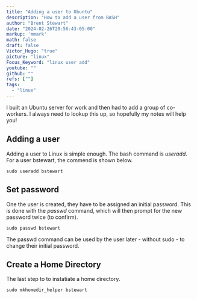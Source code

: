 ```yaml
---
title: "Adding a user to Ubuntu"
description: "How to add a user from BASH"
author: "Brent Stewart"
date: "2024-02-26T20:56:43-05:00"
markup: 'mmark'
math: false
draft: false
Victor_Hugo: "true"
picture: "linux"
Focus_Keyword: "linux user add"
youtube: ""
github: ""
refs: [""]
tags:
  - "linux"
---
```


I built an Ubuntu server for work and then had to add a group of co-workers.  I always need to lookup this up, so hopefully my notes will help you!

## Adding a user

Adding a user to Linux is simple enough.  The bash command is _useradd_.  For a user bstewart, the commend is shown below.

    sudo useradd bstewart

## Set password
One the user is created, they have to be assigned an initial password.  This is done with the _passwd_ command, which will then prompt for the new password twice (to confirm).

    sudo passwd bstewart

The passwd command can be used by the user later - without sudo - to change their initial password.

## Create a Home Directory
The last step to to instatiate a home directory.  

    sudo mkhomedir_helper bstewart

